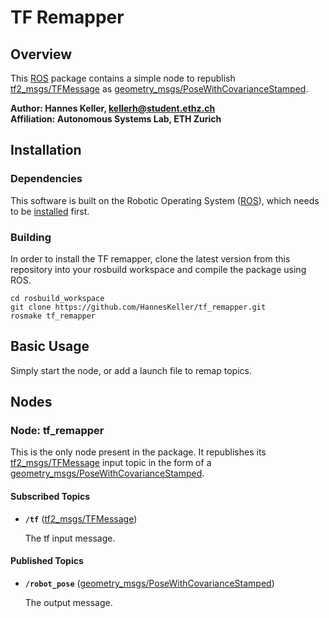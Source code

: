TF Remapper
======================

Overview
---------------

This [ROS] package contains a simple node to republish [tf2_msgs/TFMessage] as [geometry_msgs/PoseWithCovarianceStamped].

**Author: Hannes Keller, kellerh@student.ethz.ch<br />
Affiliation: Autonomous Systems Lab, ETH Zurich**

Installation
------------

### Dependencies

This software is built on the Robotic Operating System ([ROS]), which needs to be [installed](http://wiki.ros.org) first.
 

### Building

In order to install the TF remapper, clone the latest version from this repository into your rosbuild workspace and compile the package using ROS.

    cd rosbuild_workspace
    git clone https://github.com/HannesKeller/tf_remapper.git
    rosmake tf_remapper


Basic Usage
------------
Simply start the node, or add a launch file to remap topics.


Nodes
------------

### Node: tf_remapper

This is the only node present in the package. It republishes its [tf2_msgs/TFMessage] input topic in the form of a [geometry_msgs/PoseWithCovarianceStamped].

#### Subscribed Topics

* **`/tf`** ([tf2_msgs/TFMessage])

    The tf input message.

#### Published Topics

* **`/robot_pose`** ([geometry_msgs/PoseWithCovarianceStamped])

    The output message.

[ROS]: http://www.ros.org
[tf2_msgs/TFMessage]: http://docs.ros.org/api/tf2_msgs/html/msg/TFMessage.html
[geometry_msgs/PoseWithCovarianceStamped]: http://docs.ros.org/api/geometry_msgs/html/msg/PoseWithCovarianceStamped.html


